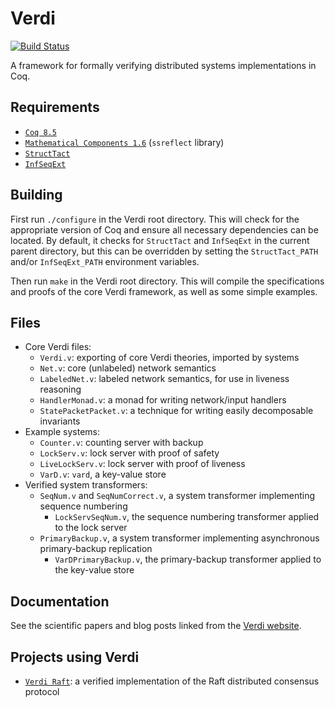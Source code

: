 Verdi
=====

[![Build Status](https://api.travis-ci.org/uwplse/verdi.svg?branch=master)](https://travis-ci.org/uwplse/verdi)

A framework for formally verifying distributed systems implementations in Coq.

Requirements
------------

 - [`Coq 8.5`](https://coq.inria.fr/download)
 - [`Mathematical Components 1.6`](http://math-comp.github.io/math-comp/) (`ssreflect` library)
 - [`StructTact`](https://github.com/uwplse/StructTact)
 - [`InfSeqExt`](https://github.com/palmskog/InfSeqExt)

Building
--------

First run `./configure` in the Verdi root directory.  This will check
for the appropriate version of Coq and ensure all necessary
dependencies can be located. By default, it checks for `StructTact`
and `InfSeqExt` in the current parent directory, but this can be 
overridden by setting the `StructTact_PATH` and/or `InfSeqExt_PATH` 
environment variables.

Then run `make` in the Verdi root directory.  This will compile the
specifications and proofs of the core Verdi framework, as well as some
simple examples.

Files
-----

- Core Verdi files:
    - `Verdi.v`: exporting of core Verdi theories, imported by systems
    - `Net.v`: core (unlabeled) network semantics
    - `LabeledNet.v`: labeled network semantics, for use in liveness reasoning
    - `HandlerMonad.v`: a monad for writing network/input handlers
    - `StatePacketPacket.v`: a technique for writing easily decomposable
    invariants
- Example systems:
    - `Counter.v`: counting server with backup
    - `LockServ.v`: lock server with proof of safety
    - `LiveLockServ.v`: lock server with proof of liveness
    - `VarD.v`: `vard`, a key-value store
- Verified system transformers:
    - `SeqNum.v` and `SeqNumCorrect.v`, a system transformer
      implementing sequence numbering
      - `LockServSeqNum.v`, the sequence numbering transformer
         applied to the lock server
    - `PrimaryBackup.v`, a system transformer implementing asynchronous
      primary-backup replication
      - `VarDPrimaryBackup.v`, the primary-backup transformer applied to the
        key-value store

Documentation
-------------

See the scientific papers and blog posts linked from the [Verdi website](http://verdi.uwplse.org).

Projects using Verdi
--------------------

- [`Verdi Raft`](https://github.com/uwplse/verdi-raft): a verified implementation of the Raft distributed consensus protocol
